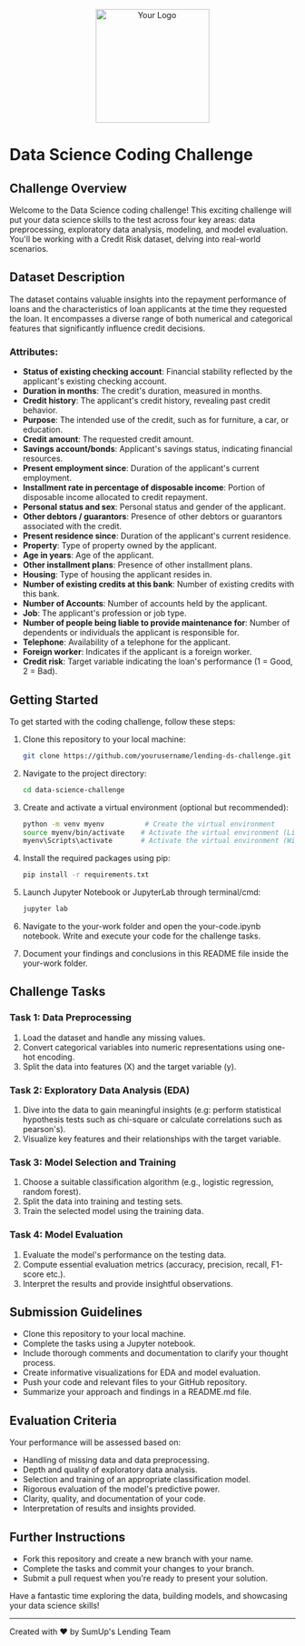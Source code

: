 <p align="center">
  <img src="https://asset.brandfetch.io/idxzTTSpOe/id4FNnTzWW.svg" alt="Your Logo" width="200" />
</p>

# Data Science Coding Challenge

## Challenge Overview

Welcome to the Data Science coding challenge! This exciting challenge will put your data science skills to the test across four key areas: data preprocessing, exploratory data analysis, modeling, and model evaluation. You'll be working with a Credit Risk dataset, delving into real-world scenarios.

## Dataset Description

The dataset contains valuable insights into the repayment performance of loans and the characteristics of loan applicants at the time they requested the loan. It encompasses a diverse range of both numerical and categorical features that significantly influence credit decisions.

### Attributes:

- **Status of existing checking account**: Financial stability reflected by the applicant's existing checking account.
- **Duration in months**: The credit's duration, measured in months.
- **Credit history**: The applicant's credit history, revealing past credit behavior.
- **Purpose**: The intended use of the credit, such as for furniture, a car, or education.
- **Credit amount**: The requested credit amount.
- **Savings account/bonds**: Applicant's savings status, indicating financial resources.
- **Present employment since**: Duration of the applicant's current employment.
- **Installment rate in percentage of disposable income**: Portion of disposable income allocated to credit repayment.
- **Personal status and sex**: Personal status and gender of the applicant.
- **Other debtors / guarantors**: Presence of other debtors or guarantors associated with the credit.
- **Present residence since**: Duration of the applicant's current residence.
- **Property**: Type of property owned by the applicant.
- **Age in years**: Age of the applicant.
- **Other installment plans**: Presence of other installment plans.
- **Housing**: Type of housing the applicant resides in.
- **Number of existing credits at this bank**: Number of existing credits with this bank.
- **Number of Accounts**: Number of accounts held by the applicant.
- **Job**: The applicant's profession or job type.
- **Number of people being liable to provide maintenance for**: Number of dependents or individuals the applicant is responsible for.
- **Telephone**: Availability of a telephone for the applicant.
- **Foreign worker**: Indicates if the applicant is a foreign worker.
- **Credit risk**: Target variable indicating the loan's performance (1 = Good, 2 = Bad).

## Getting Started

To get started with the coding challenge, follow these steps:

1. Clone this repository to your local machine:
   ```sh
   git clone https://github.com/yourusername/lending-ds-challenge.git
   ```
2. Navigate to the project directory:
    ```sh
   cd data-science-challenge
    ```
3. Create and activate a virtual environment (optional but recommended):
    ```sh
    python -m venv myenv          # Create the virtual environment
    source myenv/bin/activate    # Activate the virtual environment (Linux/macOS)
    myenv\Scripts\activate       # Activate the virtual environment (Windows)
    ```
4. Install the required packages using pip:
    ```sh
    pip install -r requirements.txt
    ```
5. Launch Jupyter Notebook or JupyterLab through terminal/cmd:
    ```sh
   jupyter lab
   ```
6. Navigate to the your-work folder and open the your-code.ipynb notebook.
Write and execute your code for the challenge tasks. 

7. Document your findings and conclusions in this README file inside the your-work folder.
   

## Challenge Tasks

### Task 1: Data Preprocessing

1. Load the dataset and handle any missing values.
2. Convert categorical variables into numeric representations using one-hot encoding.
3. Split the data into features (X) and the target variable (y).

### Task 2: Exploratory Data Analysis (EDA)

1. Dive into the data to gain meaningful insights (e.g: perform statistical hypothesis tests such as chi-square or calculate correlations such as pearson's).
2. Visualize key features and their relationships with the target variable.

### Task 3: Model Selection and Training

1. Choose a suitable classification algorithm (e.g., logistic regression, random forest).
2. Split the data into training and testing sets.
3. Train the selected model using the training data.

### Task 4: Model Evaluation

1. Evaluate the model's performance on the testing data.
2. Compute essential evaluation metrics (accuracy, precision, recall, F1-score etc.).
3. Interpret the results and provide insightful observations.

## Submission Guidelines

- Clone this repository to your local machine.
- Complete the tasks using a Jupyter notebook.
- Include thorough comments and documentation to clarify your thought process.
- Create informative visualizations for EDA and model evaluation.
- Push your code and relevant files to your GitHub repository.
- Summarize your approach and findings in a README.md file.

## Evaluation Criteria

Your performance will be assessed based on:

- Handling of missing data and data preprocessing.
- Depth and quality of exploratory data analysis.
- Selection and training of an appropriate classification model.
- Rigorous evaluation of the model's predictive power.
- Clarity, quality, and documentation of your code.
- Interpretation of results and insights provided.

## Further Instructions

- Fork this repository and create a new branch with your name.
- Complete the tasks and commit your changes to your branch.
- Submit a pull request when you're ready to present your solution.

Have a fantastic time exploring the data, building models, and showcasing your data science skills!

---

Created with ❤️ by SumUp's Lending Team
